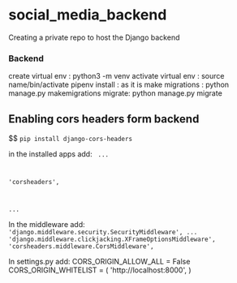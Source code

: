 # social_media_backend
Creating a private repo to host the Django backend





### Backend
create virtual env : python3 -m venv <name>
activate virtual env : source name/bin/activate
pipenv install :   as it is
make migrations  : python manage.py makemigrations
migrate:          python manage.py migrate


## Enabling cors headers form backend
$$ <code>pip install django-cors-headers </code>

in the installed apps add:
<code> ...

   'corsheaders',

   ...</code>

In the middleware add:
<code>
'django.middleware.security.SecurityMiddleware',
  ...
  'django.middleware.clickjacking.XFrameOptionsMiddleware',
  'corsheaders.middleware.CorsMiddleware',</code>

In settings.py add:
CORS_ORIGIN_ALLOW_ALL = False
CORS_ORIGIN_WHITELIST = (
  'http://localhost:8000',
)